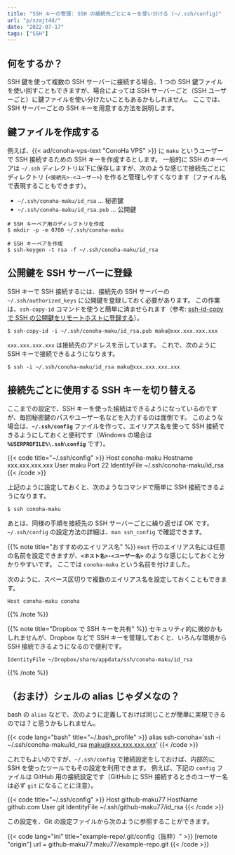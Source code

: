 ```yaml
---
title: "SSH キーの管理: SSH の接続先ごとにキーを使い分ける (~/.ssh/config)"
url: "p/szajt4d/"
date: "2022-07-17"
tags: ["SSH"]
---
```


何をするか？
----

SSH 鍵を使って複数の SSH サーバーに接続する場合、1 つの SSH 鍵ファイルを使い回すこともできますが、場合によっては SSH サーバーごと（SSH ユーザーごと）に鍵ファイルを使い分けたいこともあるかもしれません。
ここでは、SSH サーバーごとの SSH キーを用意する方法を説明します。


鍵ファイルを作成する
----

例えば、{{< ad/conoha-vps-text "ConoHa VPS" >}} に `maku` というユーザーで SSH 接続するための SSH キーを作成するとします。
一般的に SSH のキーペアは `~/.ssh` ディレクトリ以下に保存しますが、次のような感じで接続先ごとにディレクトリ (`<接続先>-<ユーザー>`) を作ると管理しやすくなります（ファイル名で表現することもできます）。

- `~/.ssh/conoha-maku/id_rsa` ... 秘密鍵
- `~/.ssh/conoha-maku/id_rsa.pub` ... 公開鍵

```console
# SSH キーペア用のディレクトリを作成
$ mkdir -p -m 0700 ~/.ssh/conoha-maku

# SSH キーペアを作成
$ ssh-keygen -t rsa -f ~/.ssh/conoha-maku/id_rsa
```


公開鍵を SSH サーバーに登録
----

SSH キーで SSH 接続するには、接続先の SSH サーバーの `~/.ssh/authorized_keys` に公開鍵を登録しておく必要があります。
この作業は、`ssh-copy-id` コマンドを使うと簡単に済ませられます（参考: [ssh-id-copy で SSH の公開鍵をリモートホストに登録する](/p/2mzbmw8/)）。

```console
$ ssh-copy-id -i ~/.ssh/conoha-maku/id_rsa.pub maku@xxx.xxx.xxx.xxx
```

`xxx.xxx.xxx.xxx` は接続先のアドレスを示しています。
これで、次のように SSH キーで接続できるようになります。

```console
$ ssh -i ~/.ssh/conoha-maku/id_rsa maku@xxx.xxx.xxx.xxx
```


接続先ごとに使用する SSH キーを切り替える
----

ここまでの設定で、SSH キーを使った接続はできるようになっているのですが、毎回秘密鍵のパスやユーザー名などを入力するのは面倒です。
このような場合は、__`~/.ssh/config`__ ファイルを作って、エイリアス名を使って SSH 接続できるようにしておくと便利です（Windows の場合は __`%USERPROFILE%\.ssh\config`__ です）。

{{< code title="~/.ssh/config" >}}
Host conoha-maku
    Hostname xxx.xxx.xxx.xxx
    User maku
    Port 22
    IdentityFile ~/.ssh/conoha-maku/id_rsa
{{< /code >}}

上記のように設定しておくと、次のようなコマンドで簡単に SSH 接続できるようになります。

```console
$ ssh conoha-maku
```

あとは、同様の手順を接続先の SSH サーバーごとに繰り返せば OK です。
`~/.ssh/config` の設定方法の詳細は、`man ssh_config` で確認できます。

{{% note title="おすすめのエイリアス名" %}}
`Host` 行のエイリアス名には任意の名前を設定できますが、__`<ホスト名>-<ユーザー名>`__ のような感じにしておくと分かりやすいです。
ここでは `conoha-maku` という名前を付けました。

次のように、スペース区切りで複数のエイリアス名を設定しておくこともできます。

```
Host conoha-maku conoha
```
{{% /note %}}

{{% note title="Dropbox で SSH キーを共有" %}}
セキュリティ的に微妙かもしれませんが、Dropbox などで SSH キーを管理しておくと、いろんな環境から SSH 接続できるようになるので便利です。

```
IdentityFile ~/Dropbox/share/appdata/ssh/conoha-maku/id_rsa
```
{{% /note %}}


（おまけ）シェルの alias じゃダメなの？
----

bash の `alias` などで、次のように定義しておけば同じことが簡単に実現できるのでは？と思うかもしれません。

{{< code lang="bash" title="~/.bash_profile" >}}
alias ssh-conoha='ssh -i ~/.ssh/conoha-maku/id_rsa maku@xxx.xxx.xxx.xxx'
{{< /code >}}

これでもよいのですが、`~/.ssh/config` で接続設定をしておけば、内部的に SSH を使ったツールでもその設定を利用できます。
例えば、下記の `config` ファイルは GitHub 用の接続設定です（GitHub に SSH 接続するときのユーザー名は必ず `git` になることに注意）。

{{< code title="~/.ssh/config" >}}
Host github-maku77
    HostName github.com
    User git
    IdentityFile ~/.ssh/github-maku77/id_rsa
{{< /code >}}

この設定を、Git の設定ファイルから次のように参照することができます。

{{< code lang="ini" title="example-repo/.git/config（抜粋）" >}}
[remote "origin"]
    url = github-maku77:maku77/example-repo.git
{{< /code >}}

